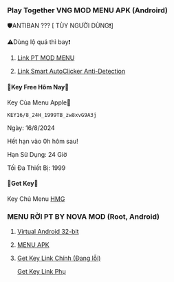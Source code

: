 ### Play Together VNG MOD MENU APK (Androird)

🛡️ANTIBAN ??? [ TÙY NGƯỜI DÙNG❗]

⚠️Dùng lộ quá thì bay❗

1. [Link PT MOD MENU](https://www.mediafire.com/file/so8mxsj5hum28hx/PLAY+TOGETHER+VNG_v2.05.1.apk/file)

2. [Link Smart AutoClicker Anti-Detection](https://www.mediafire.com/file/fy42hwcwj3pr418/Smart_AutoClicker_%255BAnti-Detection%255D.apk/file)

#### 🔑Key Free Hôm Nay🔑 

Key Của Menu Apple🍏
```
KEY16/8_24H_1999TB_zw8xvG9A3j
```
Ngày: 16/8/2024

Hết hạn vào 0h hôm sau!

Hạn Sử Dụng: 24 Giờ

Tối Đa Thiết Bị: 1999

#### 🔑Get Key🔑

Key Chủ Menu [HMG](https://hmgteam.net/GETKEY/vipadminkey)

### MENU RỜI PT BY NOVA MOD (Root, Android)

1. [Virtual Android 32-bit](https://www.mediafire.com/file/l3d6zwcrkounhzb/virtual+32bit.zip/file)

2. [MENU APK](https://www.mediafire.com/file/08u05yim9zvcx8i/MENY_R%25E1%25BB%259CI_PT_%2528NOVA_MOD%2529.apk/file)

3. [Get Key Link Chính (Đang lỗi)](https://mneylink.vip/KNhJuHwT)

   [Get Key Link Phụ](https://yeumoney.com/M-KzbDS)
